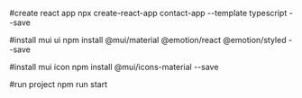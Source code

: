 #create react app
npx create-react-app contact-app --template typescript --save

#install mui ui
npm install @mui/material @emotion/react @emotion/styled --save

#install mui icon
npm install @mui/icons-material --save

#run project
npm run start
